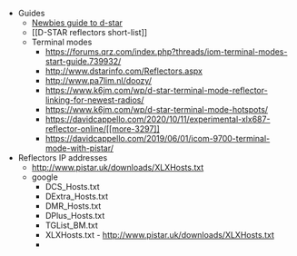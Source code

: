 - Guides
    - [Newbies guide to d-star](https://www.la1b.no/wp-content/uploads/2016/12/Newbies-Guide-to-D-Star-V2.0.pdf)
    - [[D-STAR reflectors short-list]]
    - Terminal modes
        - https://forums.qrz.com/index.php?threads/iom-terminal-modes-start-guide.739932/
        - http://www.dstarinfo.com/Reflectors.aspx
        - http://www.pa7lim.nl/doozy/
         - https://www.k6jm.com/wp/d-star-terminal-mode-reflector-linking-for-newest-radios/
       - https://www.k6jm.com/wp/d-star-terminal-mode-hotspots/
        - https://davidcappello.com/2020/10/11/experimental-xlx687-reflector-online/[[more-3297]]
        - https://davidcappello.com/2019/06/01/icom-9700-terminal-mode-with-pistar/
- Reflectors IP addresses
    - http://www.pistar.uk/downloads/XLXHosts.txt
    - google
        - DCS_Hosts.txt
        - DExtra_Hosts.txt
        - DMR_Hosts.txt
        - DPlus_Hosts.txt
        - TGList_BM.txt
        - XLXHosts.txt  - http://www.pistar.uk/downloads/XLXHosts.txt
        - 
